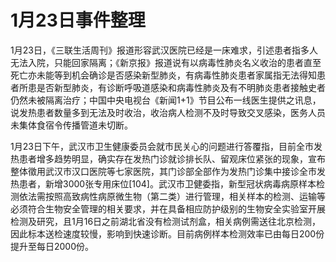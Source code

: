 # 1月23日事件整理


1月23日，《三联生活周刊》报道形容武汉医院已经是一床难求，引述患者指多人无法入院，只能回家隔离；《新京报》报道说有以病毒性肺炎名义收治的患者直至死亡亦未能等到机会确诊是否感染新型肺炎，有病毒性肺炎患者家属指无法得知患者所患是否新型肺炎，有诊断呼吸道感染和病毒性肺炎及有不明肺炎患者接触史者仍然未被隔离治疗；中国中央电视台《新闻1+1》节目公布一线医生提供之讯息，说发热患者数量多到无法及时收治，收治病人检测不及时导致交叉感染，医务人员未集体食宿令传播管道未切断。

1月23日下午，武汉市卫生健康委员会就市民关心的问题进行答覆指，目前全市发热患者增多趋势明显，确实存在发热门诊就诊排长队、留观床位紧张的现象，宣布整体徵用武汉市汉口医院等七家医院，其门诊部全部作为发热门诊集中接诊全市发热患者，新增3000张专用床位[104]。武汉市卫健委指，新型冠状病毒病原样本检测依法需按照高致病性病原微生物（第二类）进行管理，相关样本的检测、运输等必须符合生物安全管理的相关要求，并在具备相应防护级别的生物安全实验室开展检测及研究，且1月16日之前湖北省没有检测试剂盒，相关病例需送往北京检测，因此标本送检速度较慢，影响到快速诊断。目前病例样本检测效率已由每日200份提升至每日2000份。
